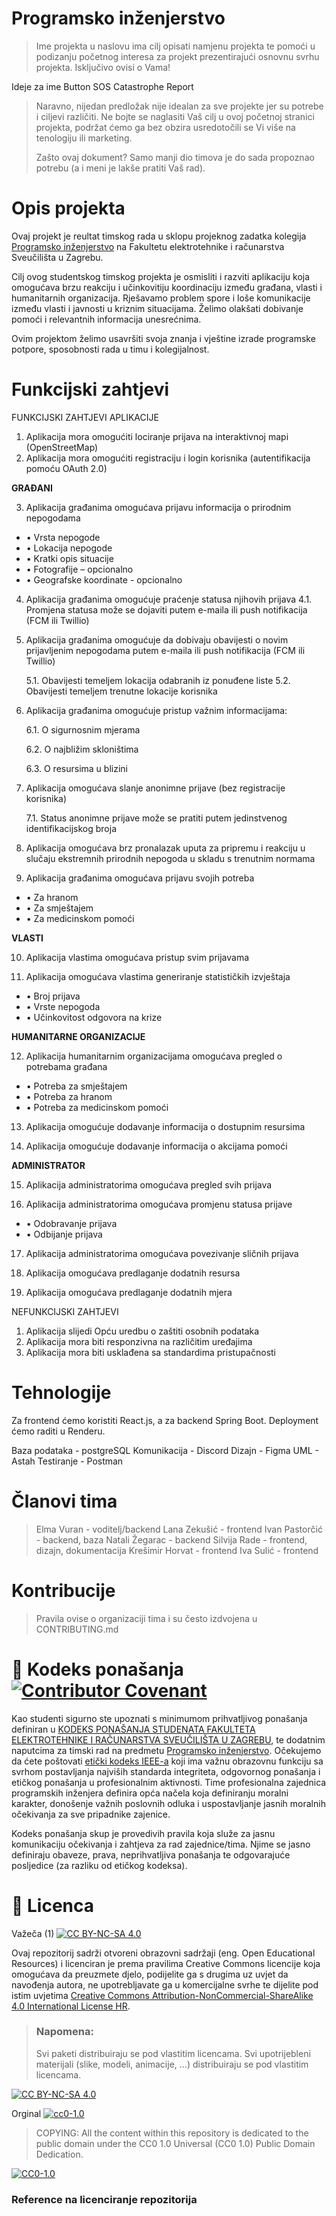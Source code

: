 # Programsko inženjerstvo

> Ime projekta u naslovu ima cilj opisati namjenu projekta te pomoći u podizanju početnog interesa za projekt prezentirajući osnovnu svrhu projekta.
> Isključivo ovisi o Vama!

Ideje za ime
Button SOS
Catastrophe Report

> Naravno, nijedan predložak nije idealan za sve projekte jer su potrebe i ciljevi različiti. Ne bojte se naglasiti Vaš cilj u ovoj početnoj stranici projekta, podržat ćemo ga bez obzira usredotočili se Vi više na tenologiju ili marketing.
> 
> Zašto ovaj dokument? Samo manji dio timova je do sada propoznao potrebu (a i meni je lakše pratiti Vaš rad).  

# Opis projekta
Ovaj projekt je reultat timskog rada u sklopu projeknog zadatka kolegija [Programsko inženjerstvo](https://www.fer.unizg.hr/predmet/proinz) na Fakultetu elektrotehnike i računarstva Sveučilišta u Zagrebu. 

Cilj ovog studentskog timskog projekta je osmisliti i razviti aplikaciju koja omogućava brzu reakciju i učinkovitiju koordinaciju između građana, vlasti i humanitarnih organizacija. Rješavamo problem spore i loše komunikacije između vlasti i javnosti u kriznim situacijama. Želimo olakšati dobivanje pomoći i relevantnih informacija unesrećnima. 

Ovim projektom želimo usavršiti svoja znanja i vještine izrade programske potpore, sposobnosti rada u timu i kolegijalnost. 


# Funkcijski zahtjevi
FUNKCIJSKI ZAHTJEVI APLIKACIJE
1.	Aplikacija mora omogućiti lociranje prijava na interaktivnoj mapi (OpenStreetMap)
2.	Aplikacija mora omogućiti registraciju i login korisnika (autentifikacija pomoću OAuth 2.0)

**GRAĐANI**

3.	Aplikacija građanima omogućava prijavu informacija o prirodnim nepogodama
   - •	Vrsta nepogode
   - •	Lokacija nepogode
   - •	Kratki opis situacije
   - •	Fotografije – opcionalno
   - •	Geografske koordinate -  opcionalno

4.	Aplikacija građanima omogućuje praćenje statusa njihovih prijava
    4.1.	 Promjena statusa može se dojaviti putem e-maila ili push notifikacija (FCM ili Twillio)

5.	Aplikacija građanima omogućuje da dobivaju obavijesti o novim prijavljenim nepogodama putem e-maila ili push notifikacija (FCM ili Twillio)

    5.1.	 Obavijesti temeljem lokacija odabranih iz ponuđene liste
    5.2.	 Obavijesti temeljem trenutne lokacije korisnika

6.	Aplikacija građanima omogućuje pristup važnim informacijama:

    6.1.	 O sigurnosnim mjerama

  	6.2.	 O najbližim skloništima

  	6.3.	 O resursima u blizini

7.	Aplikacija omogućava slanje anonimne prijave (bez registracije korisnika)

    7.1.	 Status anonimne prijave može se pratiti putem jedinstvenog identifikacijskog broja

8.	Aplikacija omogućava brz pronalazak uputa za pripremu i reakciju u slučaju ekstremnih prirodnih nepogoda u skladu s trenutnim normama

9.	Aplikacija građanima omogućava prijavu svojih potreba
   - •	Za hranom
   - •	Za smještajem
   - •	Za medicinskom pomoći

**VLASTI**

10.	Aplikacija vlastima omogućava pristup svim prijavama

11.	Aplikacija omogućava vlastima generiranje statističkih izvještaja
   - •	Broj prijava
   - •	Vrste nepogoda
   - •	Učinkovitost odgovora na krize
    
**HUMANITARNE ORGANIZACIJE**

12.	Aplikacija humanitarnim organizacijama omogućava pregled o potrebama građana
   - •	Potreba za smještajem
   - •	Potreba za hranom
   - •	Potreba za medicinskom pomoći

13.	Aplikacija omogućuje dodavanje informacija o dostupnim resursima

14.	Aplikacija omogućuje dodavanje informacija o akcijama pomoći

**ADMINISTRATOR**

15.	Aplikacija administratorima omogućava pregled svih prijava

16.	Aplikacija administratorima omogućava promjenu statusa prijave
   - •	Odobravanje prijava
   - •	Odbijanje prijava

17.	Aplikacija administratorima omogućava povezivanje sličnih prijava

18.	Aplikacija omogućava predlaganje dodatnih resursa

19.	Aplikacija omogućava predlaganje dodatnih mjera

NEFUNKCIJSKI ZAHTJEVI
1.	Aplikacija slijedi Opću uredbu o zaštiti osobnih podataka
2.	Aplikacija mora biti responzivna na različitim uređajima
3.	Aplikacija mora biti usklađena sa standardima pristupačnosti



# Tehnologije

Za frontend ćemo koristiti React.js, a za backend Spring Boot. Deployment ćemo raditi u Renderu. 

Baza podataka - postgreSQL
Komunikacija - Discord
Dizajn - Figma
UML - Astah
Testiranje - Postman

# Članovi tima 
> Elma Vuran - voditelj/backend
> Lana Zekušić - frontend
> Ivan Pastorčić - backend, baza
> Natali Žegarac - backend
> Silvija Rade - frontend, dizajn, dokumentacija
> Krešimir Horvat - frontend
> Iva Sulić - frontend
> 

# Kontribucije
>Pravila ovise o organizaciji tima i su često izdvojena u CONTRIBUTING.md



# 📝 Kodeks ponašanja [![Contributor Covenant](https://img.shields.io/badge/Contributor%20Covenant-2.1-4baaaa.svg)](CODE_OF_CONDUCT.md)
Kao studenti sigurno ste upoznati s minimumom prihvatljivog ponašanja definiran u [KODEKS PONAŠANJA STUDENATA FAKULTETA ELEKTROTEHNIKE I RAČUNARSTVA SVEUČILIŠTA U ZAGREBU](https://www.fer.hr/_download/repository/Kodeks_ponasanja_studenata_FER-a_procisceni_tekst_2016%5B1%5D.pdf), te dodatnim naputcima za timski rad na predmetu [Programsko inženjerstvo](https://wwww.fer.hr).
Očekujemo da ćete poštovati [etički kodeks IEEE-a](https://www.ieee.org/about/corporate/governance/p7-8.html) koji ima važnu obrazovnu funkciju sa svrhom postavljanja najviših standarda integriteta, odgovornog ponašanja i etičkog ponašanja u profesionalnim aktivnosti. Time profesionalna zajednica programskih inženjera definira opća načela koja definiranju  moralni karakter, donošenje važnih poslovnih odluka i uspostavljanje jasnih moralnih očekivanja za sve pripadnike zajenice.

Kodeks ponašanja skup je provedivih pravila koja služe za jasnu komunikaciju očekivanja i zahtjeva za rad zajednice/tima. Njime se jasno definiraju obaveze, prava, neprihvatljiva ponašanja te  odgovarajuće posljedice (za razliku od etičkog kodeksa).

# 📝 Licenca
Važeča (1)
[![CC BY-NC-SA 4.0][cc-by-nc-sa-shield]][cc-by-nc-sa]

Ovaj repozitorij sadrži otvoreni obrazovni sadržaji (eng. Open Educational Resources)  i licenciran je prema pravilima Creative Commons licencije koja omogućava da preuzmete djelo, podijelite ga s drugima uz 
uvjet da navođenja autora, ne upotrebljavate ga u komercijalne svrhe te dijelite pod istim uvjetima [Creative Commons Attribution-NonCommercial-ShareAlike 4.0 International License HR][cc-by-nc-sa].
>
> ### Napomena:
>
> Svi paketi distribuiraju se pod vlastitim licencama.
> Svi upotrijebleni materijali  (slike, modeli, animacije, ...) distribuiraju se pod vlastitim licencama.

[![CC BY-NC-SA 4.0][cc-by-nc-sa-image]][cc-by-nc-sa]

[cc-by-nc-sa]: https://creativecommons.org/licenses/by-nc/4.0/deed.hr 
[cc-by-nc-sa-image]: https://licensebuttons.net/l/by-nc-sa/4.0/88x31.png
[cc-by-nc-sa-shield]: https://img.shields.io/badge/License-CC%20BY--NC--SA%204.0-lightgrey.svg

Orginal [![cc0-1.0][cc0-1.0-shield]][cc0-1.0]
>
>COPYING: All the content within this repository is dedicated to the public domain under the CC0 1.0 Universal (CC0 1.0) Public Domain Dedication.
>
[![CC0-1.0][cc0-1.0-image]][cc0-1.0]

[cc0-1.0]: https://creativecommons.org/licenses/by/1.0/deed.en
[cc0-1.0-image]: https://licensebuttons.net/l/by/1.0/88x31.png
[cc0-1.0-shield]: https://img.shields.io/badge/License-CC0--1.0-lightgrey.svg

### Reference na licenciranje repozitorija


